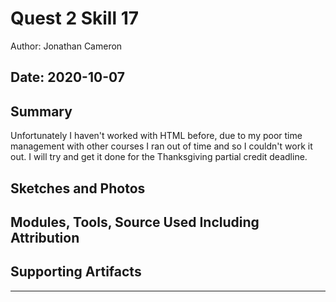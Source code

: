 #  Quest 2 Skill 17

Author: Jonathan Cameron

Date: 2020-10-07
-----

## Summary
Unfortunately I haven't worked with HTML before, due to my poor time management with other courses I ran out of time and so I couldn't work it out. 
I will try and get it done for the Thanksgiving partial credit deadline.

## Sketches and Photos


## Modules, Tools, Source Used Including Attribution


## Supporting Artifacts


-----
